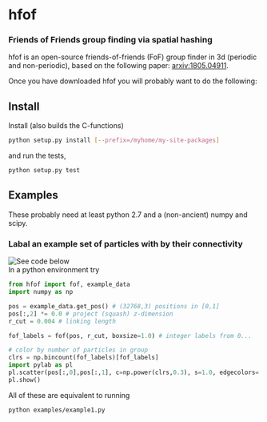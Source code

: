 hfof
======

### Friends of Friends group finding via spatial hashing


hfof is an open-source friends-of-friends (FoF) group finder in 3d (periodic and non-periodic), based on the following paper: [arxiv:1805.04911](https://arxiv.org/abs/1805.04911).

Once you have downloaded hfof you will probably want to do the following:

## Install

Install (also builds the C-functions)

```bash
python setup.py install [--prefix=/myhome/my-site-packages]
```
and run the tests,
```bash
python setup.py test
```

## Examples
These probably need at least python 2.7 and a (non-ancient) numpy and scipy. 

### Labal an example set of particles with by their connectivity
![See code below](figs/fof.jpg)    
In a python environment try
    
```python
from hfof import fof, example_data
import numpy as np

pos = example_data.get_pos() # (32768,3) positions in [0,1]
pos[:,2] *= 0.0 # project (squash) z-dimension
r_cut = 0.004 # linking length

fof_labels = fof(pos, r_cut, boxsize=1.0) # integer labels from 0...

# color by number of particles in group
clrs = np.bincount(fof_labels)[fof_labels]
import pylab as pl
pl.scatter(pos[:,0],pos[:,1], c=np.power(clrs,0.3), s=1.0, edgecolors='none')
pl.show()
```

All of these are equivalent to running

```
python examples/example1.py
```
